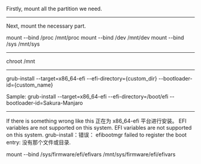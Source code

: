Firstly, mount all the partition we need.

----------------------------------------------------------
Next, mount the necessary part.

mount  --bind /proc /mnt/proc
mount  --bind /dev /mnt/dev
mount  --bind /sys /mnt/sys

----------------------------------------------------------
chroot /mnt

----------------------------------------------------------
grub-install --target=x86_64-efi --efi-directory={custom_dir} --bootloader-id={custom_name}

Sample:
    grub-install --target=x86_64-efi --efi-directory=/boot/efi --bootloader-id=Sakura-Manjaro

----------------------------------------------------------
If there is something wrong like this
        正在为 x86_64-efi 平台进行安装。
        EFI variables are not supported on this system.
        EFI variables are not supported on this system.
        grub-install：错误： efibootmgr failed to register the boot entry: 没有那个文件或目录.
        
mount --bind /sys/firmware/efi/efivars /mnt/sys/firmware/efi/efivars
